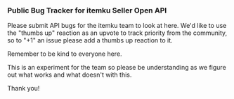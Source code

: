 ### Public Bug Tracker for itemku Seller Open API

Please submit API bugs for the itemku team to look at here. We'd like to use the "thumbs up" reaction as an upvote to track priority from the community, so to "+1" an issue please add a thumbs up reaction to it.

Remember to be kind to everyone here.

This is an experiment for the team so please be understanding as we figure out what works and what doesn't with this.

Thank you!
